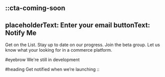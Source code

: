 ::cta-coming-soon
---
placeholderText: Enter your email
buttonText: Notify Me
---
Get on the List. Stay up to date on our progress. Join the beta group. Let us know what your looking for in a
commerce platform.

#eyebrow
We're still in development

#heading
Get notified when we’re launching
::
